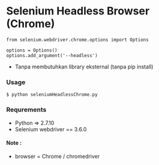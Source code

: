 # Selenium Headless Browser (Chrome)
```
from selenium.webdriver.chrome.options import Options

options = Options()
options.add_argument('--headless')
```
- Tanpa membutuhkan library eksternal (tanpa pip install)

### Usage
```
$ python seleniumHeadlessChrome.py
```

### Requrements
- Python => 2.7.10
- Selenium webdriver == 3.6.0

#### Note :
- browser = Chrome / chromedriver
